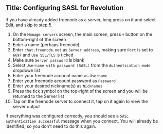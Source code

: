 Title: Configuring SASL for Revolution
---

If you have already added freenode as a server, long press on it and select Edit, and skip to step 5.

1. On the `Manage servers` screen, the main screen, press `+` button on the bottom-right of the screen
2. Enter a name (perhaps freenode)
3. Enter `chat.freenode.net` as `Server address`, making sure `Port` is set to `6697` and `Use SSL/TLS` is ticked
4. Make sure `Server password` is blank
5. Select `Username with password (SASL)` from the `Authentication mode` dropdown list
6. Enter your freenode account name as `Username`
7. Enter your freenode account password as `Password`
8. Enter your desired nickname(s) as `Nicknames`
9. Press the tick symbol on the top-right of the screen and you will be returned to the Server list
10. Tap on the freenode server to connect it, tap on it again to view the server output

If everything was configured correctly, you should see a `SASL authentication successful` message when you connect. You will already be identified, so you don't need to do this again.

